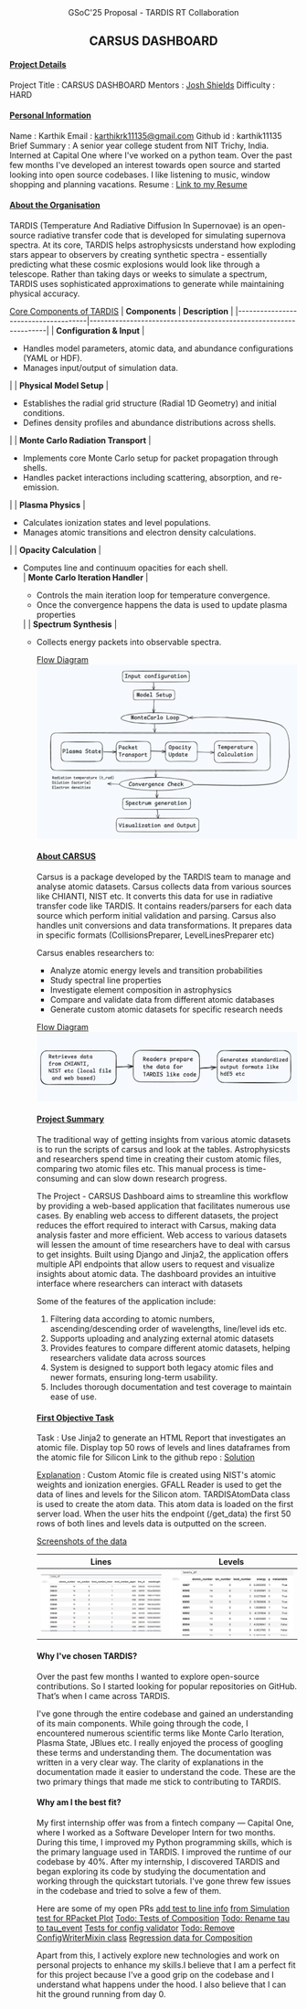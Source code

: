 <center>GSoC'25 Proposal - TARDIS RT Collaboration</center>

## <center> CARSUS DASHBOARD </center>

#### <u>Project Details</u>   
Project Title : CARSUS DASHBOARD
Mentors : [Josh Shields](https://github.com/jvshields)
Difficulty : HARD
 
#### <u>Personal Information</u>   
Name : Karthik
Email : karthikrk11135@gmail.com
Github id : karthik11135
Brief Summary : A senior year college student from NIT Trichy, India. Interned at Capital One where I've worked on a python team. Over the past few months I've developed an interest towards open source and started looking into open source codebases. I like listening to music, window shopping and planning vacations. 
Resume : [Link to my Resume](https://drive.google.com/file/d/1LTs82Yv-aLM0iVrQHyoPOCQsfxLe_wFC/view?usp=sharing)

#### <u>About the Organisation</u>  
TARDIS (Temperature And Radiative Diffusion In Supernovae) is an open-source radiative transfer code that is developed for simulating supernova spectra. At its core, TARDIS helps astrophysicsts understand how exploding stars appear to observers by creating synthetic spectra - essentially predicting what these cosmic explosions would look like through a telescope. Rather than taking days or weeks to simulate a spectrum, TARDIS uses sophisticated approximations  to generate while maintaining physical accuracy.

<u>Core Components of TARDIS</u>
| **Components**                         | **Description** |
|-------------------------------------|------------------------------------------------------------------|
| **Configuration & Input**            | <ul><li>Handles model parameters, atomic data, and abundance configurations (YAML or HDF).</li><li>Manages input/output of simulation data.</li></ul> |
| **Physical Model Setup**             | <ul><li>Establishes the radial grid structure (Radial 1D Geometry) and initial conditions.</li><li>Defines density profiles and abundance distributions across shells.</li></ul> |
| **Monte Carlo Radiation Transport** | <ul><li>Implements core Monte Carlo setup for packet propagation through shells.</li><li>Handles packet interactions including scattering, absorption, and re-emission.</li></ul> |
| **Plasma Physics**  | <ul><li>Calculates ionization states and level populations.</li><li>Manages atomic transitions and electron density calculations.</li></ul> |
| **Opacity Calculation**  | <ul><li>Computes line and continuum opacities for each shell.</li>
| **Monte Carlo Iteration Handler** | <ul><li>Controls the main iteration loop for temperature convergence.</li><li>Once the convergence happens the data is used to update plasma properties</li></ul> |
| **Spectrum Synthesis**   | <ul><li>Collects energy packets into observable spectra.</li>

<u> Flow Diagram </u>
![flow diagram of tardis](./tardisflow.png)

#### <u>About CARSUS</u>  
Carsus is a package developed by the TARDIS team to manage and analyse atomic datasets. Carsus collects data from various sources like CHIANTI, NIST etc. It converts this data for use in radiative transfer code like TARDIS. It contains readers/parsers for each data source which perform initial validation and parsing. Carsus also handles unit conversions and data transformations. It prepares data in specific formats (CollisionsPreparer, LevelLinesPreparer etc)

Carsus enables researchers to:
- Analyze atomic energy levels and transition probabilities
- Study spectral line properties
- Investigate element composition in astrophysics
- Compare and validate data from different atomic databases
- Generate custom atomic datasets for specific research needs

<u>Flow Diagram</u>
![carsus flow chart](./carsusflow.png)

#### <u>Project Summary</u>  
The traditional way of getting insights from various atomic datasets is to run the scripts of carsus and look at the  tables. Astrophysicsts and researchers spend time in creating their custom atomic files, comparing two atomic files etc. This manual process is time-consuming and can slow down research progress. 

The Project - CARSUS Dashboard aims to streamline this workflow by providing a web-based application that facilitates numerous use cases. By enabling web access to different datasets, the project reduces the effort required to interact with Carsus, making data analysis faster and more efficient. Web access to various datasets will lessen the amount of time researchers have to deal with carsus to get insights. Built using Django and Jinja2, the application offers multiple API endpoints that allow users to request and visualize insights about atomic data. The dashboard provides an intuitive interface where researchers can interact with datasets

Some of the features of the application include:
1. Filtering data according to atomic numbers, ascending/descending order of wavelengths, line/level ids etc. 
2. Supports uploading and analyzing external atomic datasets
3. Provides features to compare different atomic datasets, helping researchers validate data across sources
4. System is designed to support both legacy atomic files and newer formats, ensuring long-term usability.
5. Includes thorough documentation and test coverage to maintain ease of use.


#### <u>First Objective Task</u>  
Task : Use Jinja2 to generate an HTML Report that investigates an atomic file. Display top 50 rows of levels and lines dataframes from the atomic file for Silicon
Link to the github repo : [Solution](https://github.com/karthik11135/carsus-dashboard)

<u>Explanation</u> : Custom Atomic file is created using NIST's atomic weights and ionization energies. GFALL Reader is used to get the data of lines and levels for the Silicon atom. TARDISAtomData class is used to create the atom data. This atom data is loaded on the first server load. When the user hits the endpoint (/get_data) the first 50 rows of both lines and levels data is outputted on the screen. 

<u>Screenshots of the data</u>
<!-- ![lines screenshot](./linesfirstobj.png)
![levels screenshot](./levelsfirstobj.png) -->

| Lines | Levels |
|---------|---------|
| ![](./linesfirstobj.png) | ![](./levelsfirstobj.png) |

#### Why I've chosen TARDIS?
Over the past few months I wanted to explore open-source contributions. So I started looking for popular repositories on GitHub. That’s when I came across TARDIS.

I've gone through the entire codebase and gained an understanding of its main components. While going through the code, I encountered numerous scientific terms like Monte Carlo Iteration, Plasma State, JBlues etc. I really enjoyed the process of googling these terms and understanding them. The documentation was written in a very clear way. The clarity of explanations in the documentation made it easier to understand the code. These are the two primary things that made me stick to contributing to TARDIS.

#### Why am I the best fit?
My first internship offer was from a fintech company — Capital One, where I worked as a Software Developer Intern for two months. During this time, I improved my Python programming skills, which is the primary language used in TARDIS. I improved the runtime of our codebase by 40%. After my internship, I discovered TARDIS and began exploring its code by studying the documentation and working through the quickstart tutorials. I've gone threw few issues in the codebase and tried to solve a few of them. 

Here are some of my open PRs
[add test to line info](https://github.com/tardis-sn/tardis/pull/2947)
[from Simulation test for RPacket Plot](https://github.com/tardis-sn/tardis/pull/2945)
[Todo: Tests of Composition](https://github.com/tardis-sn/tardis/pull/2944)
[Todo: Rename tau to tau_event](https://github.com/tardis-sn/tardis/pull/2931)
[Tests for config validator](https://github.com/tardis-sn/tardis/pull/2926)
[Todo: Remove ConfigWriterMixin class](https://github.com/tardis-sn/tardis/pull/2926)
[Regression data for Composition](https://github.com/tardis-sn/tardis-regression-data/pull/44)

Apart from this, I actively explore new technologies and work on personal projects to enhance my skills.I believe that I am a perfect fit for this project because I've a good grip on the codebase and I understand what happens under the hood. I also believe that I can hit the ground running from day 0. 
